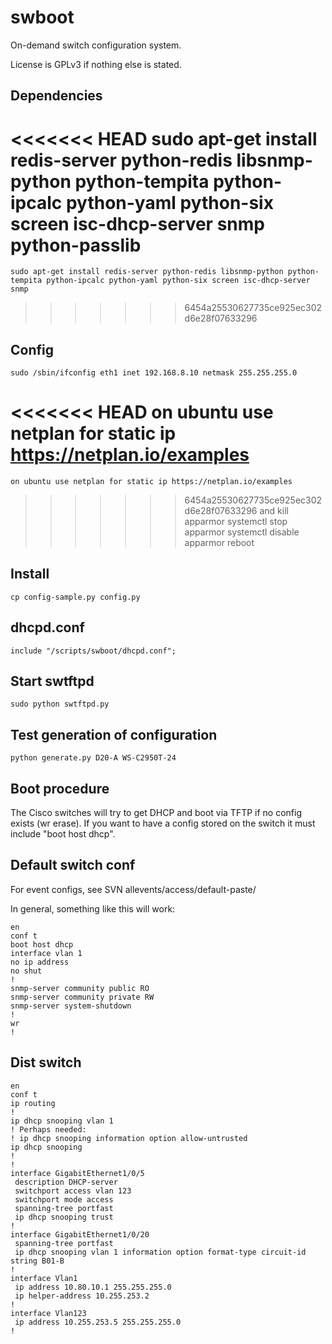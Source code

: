 # swboot

On-demand switch configuration system.

License is GPLv3 if nothing else is stated.

## Dependencies
<<<<<<< HEAD
    sudo apt-get install redis-server python-redis libsnmp-python python-tempita python-ipcalc python-yaml python-six screen isc-dhcp-server snmp python-passlib
=======
    sudo apt-get install redis-server python-redis libsnmp-python python-tempita python-ipcalc python-yaml python-six screen isc-dhcp-server snmp
>>>>>>> 6454a25530627735ce925ec302d6e28f07633296

## Config
    sudo /sbin/ifconfig eth1 inet 192.168.8.10 netmask 255.255.255.0

<<<<<<< HEAD
    on ubuntu use netplan for static ip https://netplan.io/examples
=======
    on ubuntu use netplan for static ip https://netplan.io/examples 
>>>>>>> 6454a25530627735ce925ec302d6e28f07633296
    and kill apparmor
     systemctl stop apparmor
     systemctl disable apparmor
     reboot

## Install
    cp config-sample.py config.py

## dhcpd.conf
    include "/scripts/swboot/dhcpd.conf";

## Start swtftpd
    sudo python swtftpd.py

## Test generation of configuration
    python generate.py D20-A WS-C2950T-24

## Boot procedure

The Cisco switches will try to get DHCP and boot via TFTP if no config exists (wr erase).
If you want to have a config stored on the switch it must include "boot host dhcp".

## Default switch conf

For event configs, see SVN allevents/access/default-paste/

In general, something like this will work:

    en
    conf t
    boot host dhcp
    interface vlan 1
    no ip address
    no shut
    !
    snmp-server community public RO
    snmp-server community private RW
    snmp-server system-shutdown
    !
    wr
    !


## Dist switch

    en
    conf t
    ip routing
    !
    ip dhcp snooping vlan 1
    ! Perhaps needed:
    ! ip dhcp snooping information option allow-untrusted
    ip dhcp snooping
    !         
    !         
    interface GigabitEthernet1/0/5
     description DHCP-server
     switchport access vlan 123
     switchport mode access
     spanning-tree portfast
     ip dhcp snooping trust
    !         
    interface GigabitEthernet1/0/20
     spanning-tree portfast
     ip dhcp snooping vlan 1 information option format-type circuit-id string B01-B
    !
    interface Vlan1
     ip address 10.80.10.1 255.255.255.0
     ip helper-address 10.255.253.2
    !
    interface Vlan123
     ip address 10.255.253.5 255.255.255.0
    !
